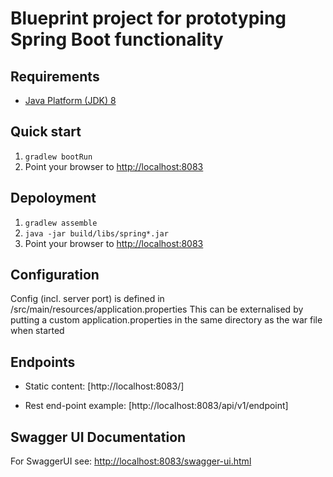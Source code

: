 Blueprint project for prototyping Spring Boot functionality
===================================

Requirements
------------
* [Java Platform (JDK) 8](http://www.oracle.com/technetwork/java/javase/downloads/index.html)

Quick start
-----------
1. `gradlew bootRun`
2. Point your browser to [http://localhost:8083](http://localhost:8083)

Depoloyment
-----------
1. `gradlew assemble`
2. `java -jar build/libs/spring*.jar`
3. Point your browser to [http://localhost:8083](http://localhost:8083)

Configuration
-----------

Config (incl. server port) is defined in /src/main/resources/application.properties
This can be externalised by putting a custom application.properties in the same directory as the war file when started

Endpoints
-----------

* Static content:
[http://localhost:8083/]

* Rest end-point example:
[http://localhost:8083/api/v1/endpoint]

Swagger UI Documentation
-----------

For SwaggerUI see: [http://localhost:8083/swagger-ui.html](http://localhost:8083/swagger-ui.html)